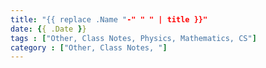```yaml
---
title: "{{ replace .Name "-" " " | title }}"
date: {{ .Date }}
tags : ["Other, Class Notes, Physics, Mathematics, CS"]
category : ["Other, Class Notes, "]
---
```


